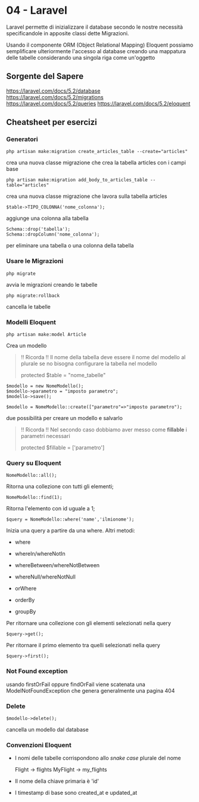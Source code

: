 # 04 - Laravel

Laravel permette di inizializzare il database secondo le nostre necessità specificandole in apposite classi dette Migrazioni.

Usando il componente ORM (Object Relational Mapping) Eloquent possiamo semplificare ulteriormente 
l'accesso al database creando una mappatura delle tabelle considerando una singola riga come un'oggetto

## Sorgente del Sapere

https://laravel.com/docs/5.2/database
https://laravel.com/docs/5.2/migrations
https://laravel.com/docs/5.2/queries
https://laravel.com/docs/5.2/eloquent

## Cheatsheet per esercizi

### Generatori

    php artisan make:migration create_articles_table --create="articles" 

crea una nuova classe migrazione che crea la tabella articles con i campi base
    
    php artisan make:migration add_body_to_articles_table --table="articles"

crea una nuova classe migrazione che lavora sulla tabella articles

    $table->TIPO_COLONNA('nome_colonna');
    
aggiunge una colonna alla tabella

    Schema::drop('tabella');
    Schema::dropColumn('nome_colonna');
        
per eliminare una tabella o una colonna della tabella

### Usare le Migrazioni

    php migrate

avvia le migrazioni creando le tabelle

    php migrate:rollback

cancella le tabelle

### Modelli Eloquent

    php artisan make:model Article 

Crea un modello 

> !! Ricorda !! Il nome della tabella deve essere il nome del modello al plurale se no bisogna configurare la tabella nel modello
>
> protected $table = "nome_tabelle"
>

    $modello = new NomeModello();
    $modello->parametro = "imposto parametro";
    $modello->save();
    
    $modello = NomeModello::create(["parametro"=>"imposto parametro");
    
due possibilità per creare un modello e salvarlo
    
> !! Ricorda !! Nel secondo caso dobbiamo aver messo come __fillable__ i parametri necessari
>
> protected $fillable = ['parametro']
> 

### Query su Eloquent

    NomeModello::all();
    
Ritorna una collezione con tutti gli elementi;

    NomeModello::find(1);
     
Ritorna l'elemento con id uguale a 1;

    $query = NomeModello::where('name','ilmionome');
    
Inizia una query a partire da una where. Altri metodi:

- where
- whereIn/whereNotIn
- whereBetween/whereNotBetween
- whereNull/whereNotNull
- orWhere

- orderBy
- groupBy

Per ritornare una collezione con gli elementi selezionati nella query

    $query->get();

Per ritornare il primo elemento tra quelli selezionati nella query

    $query->first();
    
### Not Found exception

usando firstOrFail oppure findOrFail viene scatenata una ModelNotFoundException che genera generalmente una pagina 404

### Delete

    $modello->delete();
    
cancella un modello dal database
    
### Convenzioni Eloquent

- I nomi delle tabelle corrispondono allo _snake case_ plurale del nome

    Flight -> flights
    MyFlight -> my_flights
    
- Il nome della chiave primaria è 'id'
- I timestamp di base sono created_at e updated_at